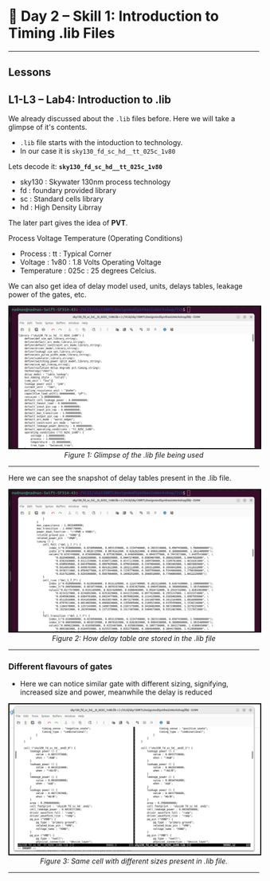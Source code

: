 # 🔹 Day 2 – Skill 1: Introduction to Timing .lib Files

---

## Lessons

## L1-L3 – Lab4: Introduction to .lib 

We already discussed about the `.lib` files before. Here we will take a glimpse of it's contents.
- `.lib` file starts with the intoduction to technology.
- In our case it is `sky130_fd_sc_hd__tt_025c_1v80`

Lets decode it: **`sky130_fd_sc_hd__tt_025c_1v80`**

- sky130 : Skywater 130nm process technology
- fd : foundary provided library
- sc : Standard cells library
- hd : High Density Librray

The later part gives the idea of **PVT**.

Process Voltage Temperature (Operating Conditions)
- Process : tt : Typical Corner
- Voltage : 1v80 : 1.8 Volts Operating Voltage
- Temperature : 025c : 25 degrees Celcius.

We can also get idea of delay model used, units, delays tables, leakage power of the gates, etc.

<p align="center">
  <img src="../W1_images/lib_file.png" alt="Lib File" width="600" style="border:2px solid black;"/>
  <br/>
  <em>Figure 1: Glimpse of the .lib file being used</em>
</p>

---

Here we can see the snapshot of delay tables present in the .lib file.

<p align="center">
  <img src="../W1_images/lib_file_delay_table.png" alt="Delay Table in Lib File" width="600" style="border:2px solid black;"/>
  <br/>
  <em>Figure 2: How delay table are stored in the .lib file</em>
</p>

---

### Different flavours of gates

- Here we can notice similar gate with different sizing, signifying, increased size and power, meanwhile the delay is reduced

<p align="center">
  <img src="../W1_images/compare_same_cell_diff_size.png" alt="compare_same_cell_diff_size" width="600" style="border:2px solid black;"/>
  <br/>
  <em>Figure 3: Same cell with different sizes present in .lib file.</em>
</p>

---
